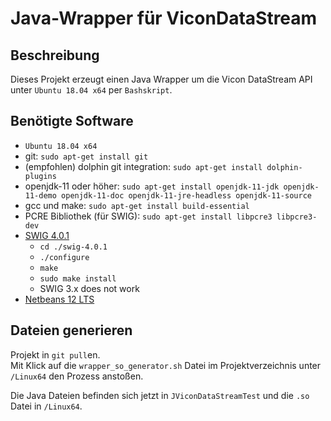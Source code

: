 # Java-Wrapper für ViconDataStream

## Beschreibung
Dieses Projekt erzeugt einen Java Wrapper um die Vicon DataStream API unter `Ubuntu 18.04 x64` per `Bashskript`.

## Benötigte Software
* `Ubuntu 18.04 x64`
* git: `sudo apt-get install git`
* (empfohlen) dolphin git integration: `sudo apt-get install dolphin-plugins`
* openjdk-11 oder höher: `sudo apt-get install openjdk-11-jdk openjdk-11-demo openjdk-11-doc openjdk-11-jre-headless openjdk-11-source`
* gcc und make: `sudo apt-get install build-essential`
* PCRE Bibliothek (für SWIG): `sudo apt-get install libpcre3 libpcre3-dev`
* [SWIG 4.0.1](http://www.swig.org/download.html)
    * `cd ./swig-4.0.1`
    * `./configure`
    * `make`
    * `sudo make install`
    * SWIG 3.x does not work
* [Netbeans 12 LTS](https://netbeans.apache.org/download/nb120/nb120.html)

## Dateien generieren
Projekt in `git pull`en.\
Mit Klick auf die `wrapper_so_generator.sh` Datei im Projektverzeichnis unter `/Linux64` den Prozess anstoßen.

Die Java Dateien befinden sich jetzt in `JViconDataStreamTest` und die `.so` Datei in `/Linux64`.

